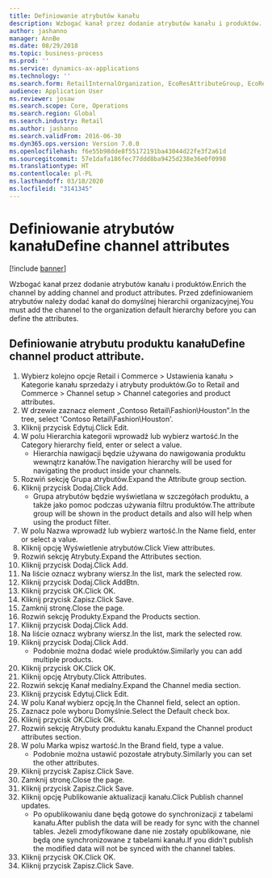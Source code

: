 ```yaml
---
title: Definiowanie atrybutów kanału
description: Wzbogać kanał przez dodanie atrybutów kanału i produktów.
author: jashanno
manager: AnnBe
ms.date: 08/29/2018
ms.topic: business-process
ms.prod: ''
ms.service: dynamics-ax-applications
ms.technology: ''
ms.search.form: RetailInternalOrganization, EcoResAttributeGroup, EcoResAttributeGroupAttribute, RetailAddChannelItems, RetailCatalogProductAttributeValue, RetailMedia
audience: Application User
ms.reviewer: josaw
ms.search.scope: Core, Operations
ms.search.region: Global
ms.search.industry: Retail
ms.author: jashanno
ms.search.validFrom: 2016-06-30
ms.dyn365.ops.version: Version 7.0.0
ms.openlocfilehash: f6e55b98dde8f55172191ba43044d22fe3f2a61d
ms.sourcegitcommit: 57e1dafa186fec77ddd8ba9425d238e36e0f0998
ms.translationtype: HT
ms.contentlocale: pl-PL
ms.lasthandoff: 03/18/2020
ms.locfileid: "3141345"
---
```

# <a name="define-channel-attributes"></a><span data-ttu-id="3b36a-103">Definiowanie atrybutów kanału</span><span class="sxs-lookup"><span data-stu-id="3b36a-103">Define channel attributes</span></span>

[!include [banner](../includes/banner.md)]

<span data-ttu-id="3b36a-104">Wzbogać kanał przez dodanie atrybutów kanału i produktów.</span><span class="sxs-lookup"><span data-stu-id="3b36a-104">Enrich the channel by adding channel and product attributes.</span></span> <span data-ttu-id="3b36a-105">Przed zdefiniowaniem atrybutów należy dodać kanał do domyślnej hierarchii organizacyjnej.</span><span class="sxs-lookup"><span data-stu-id="3b36a-105">You must add the channel to the organization default hierarchy before you can define the attributes.</span></span>


## <a name="define-channel-product-attribute"></a><span data-ttu-id="3b36a-106">Definiowanie atrybutu produktu kanału</span><span class="sxs-lookup"><span data-stu-id="3b36a-106">Define channel product attribute.</span></span>
1. <span data-ttu-id="3b36a-107">Wybierz kolejno opcje Retail i Commerce > Ustawienia kanału > Kategorie kanału sprzedaży i atrybuty produktów.</span><span class="sxs-lookup"><span data-stu-id="3b36a-107">Go to Retail and Commerce > Channel setup > Channel categories and product attributes.</span></span>
2. <span data-ttu-id="3b36a-108">W drzewie zaznacz element „Contoso Retail\Fashion\Houston”.</span><span class="sxs-lookup"><span data-stu-id="3b36a-108">In the tree, select 'Contoso Retail\Fashion\Houston'.</span></span>
3. <span data-ttu-id="3b36a-109">Kliknij przycisk Edytuj.</span><span class="sxs-lookup"><span data-stu-id="3b36a-109">Click Edit.</span></span>
4. <span data-ttu-id="3b36a-110">W polu Hierarchia kategorii wprowadź lub wybierz wartość.</span><span class="sxs-lookup"><span data-stu-id="3b36a-110">In the Category hierarchy field, enter or select a value.</span></span>
    * <span data-ttu-id="3b36a-111">Hierarchia nawigacji będzie używana do nawigowania produktu wewnątrz kanałów.</span><span class="sxs-lookup"><span data-stu-id="3b36a-111">The navigation hierarchy will be used for navigating the product inside your channels.</span></span>  
5. <span data-ttu-id="3b36a-112">Rozwiń sekcję Grupa atrybutów.</span><span class="sxs-lookup"><span data-stu-id="3b36a-112">Expand the Attribute group section.</span></span>
6. <span data-ttu-id="3b36a-113">Kliknij przycisk Dodaj.</span><span class="sxs-lookup"><span data-stu-id="3b36a-113">Click Add.</span></span>
    * <span data-ttu-id="3b36a-114">Grupa atrybutów będzie wyświetlana w szczegółach produktu, a także jako pomoc podczas używania filtru produktów.</span><span class="sxs-lookup"><span data-stu-id="3b36a-114">The attribute group will be shown in the product details and also will help when using the product filter.</span></span>  
7. <span data-ttu-id="3b36a-115">W polu Nazwa wprowadź lub wybierz wartość.</span><span class="sxs-lookup"><span data-stu-id="3b36a-115">In the Name field, enter or select a value.</span></span>
8. <span data-ttu-id="3b36a-116">Kliknij opcję Wyświetlenie atrybutów.</span><span class="sxs-lookup"><span data-stu-id="3b36a-116">Click View attributes.</span></span>
9. <span data-ttu-id="3b36a-117">Rozwiń sekcję Atrybuty.</span><span class="sxs-lookup"><span data-stu-id="3b36a-117">Expand the Attributes section.</span></span>
10. <span data-ttu-id="3b36a-118">Kliknij przycisk Dodaj.</span><span class="sxs-lookup"><span data-stu-id="3b36a-118">Click Add.</span></span>
11. <span data-ttu-id="3b36a-119">Na liście oznacz wybrany wiersz.</span><span class="sxs-lookup"><span data-stu-id="3b36a-119">In the list, mark the selected row.</span></span>
12. <span data-ttu-id="3b36a-120">Kliknij przycisk Dodaj.</span><span class="sxs-lookup"><span data-stu-id="3b36a-120">Click AddBtn.</span></span>
13. <span data-ttu-id="3b36a-121">Kliknij przycisk OK.</span><span class="sxs-lookup"><span data-stu-id="3b36a-121">Click OK.</span></span>
14. <span data-ttu-id="3b36a-122">Kliknij przycisk Zapisz.</span><span class="sxs-lookup"><span data-stu-id="3b36a-122">Click Save.</span></span>
15. <span data-ttu-id="3b36a-123">Zamknij stronę.</span><span class="sxs-lookup"><span data-stu-id="3b36a-123">Close the page.</span></span>
16. <span data-ttu-id="3b36a-124">Rozwiń sekcję Produkty.</span><span class="sxs-lookup"><span data-stu-id="3b36a-124">Expand the Products section.</span></span>
17. <span data-ttu-id="3b36a-125">Kliknij przycisk Dodaj.</span><span class="sxs-lookup"><span data-stu-id="3b36a-125">Click Add.</span></span>
18. <span data-ttu-id="3b36a-126">Na liście oznacz wybrany wiersz.</span><span class="sxs-lookup"><span data-stu-id="3b36a-126">In the list, mark the selected row.</span></span>
19. <span data-ttu-id="3b36a-127">Kliknij przycisk Dodaj.</span><span class="sxs-lookup"><span data-stu-id="3b36a-127">Click Add.</span></span>
    * <span data-ttu-id="3b36a-128">Podobnie można dodać wiele produktów.</span><span class="sxs-lookup"><span data-stu-id="3b36a-128">Similarly you can add multiple products.</span></span>  
20. <span data-ttu-id="3b36a-129">Kliknij przycisk OK.</span><span class="sxs-lookup"><span data-stu-id="3b36a-129">Click OK.</span></span>
21. <span data-ttu-id="3b36a-130">Kliknij opcję Atrybuty.</span><span class="sxs-lookup"><span data-stu-id="3b36a-130">Click Attributes.</span></span>
22. <span data-ttu-id="3b36a-131">Rozwiń sekcję Kanał medialny.</span><span class="sxs-lookup"><span data-stu-id="3b36a-131">Expand the Channel media section.</span></span>
23. <span data-ttu-id="3b36a-132">Kliknij przycisk Edytuj.</span><span class="sxs-lookup"><span data-stu-id="3b36a-132">Click Edit.</span></span>
24. <span data-ttu-id="3b36a-133">W polu Kanał wybierz opcję.</span><span class="sxs-lookup"><span data-stu-id="3b36a-133">In the Channel field, select an option.</span></span>
25. <span data-ttu-id="3b36a-134">Zaznacz pole wyboru Domyślnie.</span><span class="sxs-lookup"><span data-stu-id="3b36a-134">Select the Default check box.</span></span>
26. <span data-ttu-id="3b36a-135">Kliknij przycisk OK.</span><span class="sxs-lookup"><span data-stu-id="3b36a-135">Click OK.</span></span>
27. <span data-ttu-id="3b36a-136">Rozwiń sekcję Atrybuty produktu kanału.</span><span class="sxs-lookup"><span data-stu-id="3b36a-136">Expand the Channel product attributes section.</span></span>
28. <span data-ttu-id="3b36a-137">W polu Marka wpisz wartość.</span><span class="sxs-lookup"><span data-stu-id="3b36a-137">In the Brand field, type a value.</span></span>
    * <span data-ttu-id="3b36a-138">Podobnie można ustawić pozostałe atrybuty.</span><span class="sxs-lookup"><span data-stu-id="3b36a-138">Similarly you can set the other attributes.</span></span>  
29. <span data-ttu-id="3b36a-139">Kliknij przycisk Zapisz.</span><span class="sxs-lookup"><span data-stu-id="3b36a-139">Click Save.</span></span>
30. <span data-ttu-id="3b36a-140">Zamknij stronę.</span><span class="sxs-lookup"><span data-stu-id="3b36a-140">Close the page.</span></span>
31. <span data-ttu-id="3b36a-141">Kliknij przycisk Zapisz.</span><span class="sxs-lookup"><span data-stu-id="3b36a-141">Click Save.</span></span>
32. <span data-ttu-id="3b36a-142">Kliknij opcję Publikowanie aktualizacji kanału.</span><span class="sxs-lookup"><span data-stu-id="3b36a-142">Click Publish channel updates.</span></span>
    * <span data-ttu-id="3b36a-143">Po opublikowaniu dane będą gotowe do synchronizacji z tabelami kanału.</span><span class="sxs-lookup"><span data-stu-id="3b36a-143">After publish the data will be ready for sync with the channel tables.</span></span> <span data-ttu-id="3b36a-144">Jeżeli zmodyfikowane dane nie zostały opublikowane, nie będą one synchronizowane z tabelami kanału.</span><span class="sxs-lookup"><span data-stu-id="3b36a-144">If you didn't publish the modified data will not be synced with the channel tables.</span></span>  
33. <span data-ttu-id="3b36a-145">Kliknij przycisk OK.</span><span class="sxs-lookup"><span data-stu-id="3b36a-145">Click OK.</span></span>
34. <span data-ttu-id="3b36a-146">Kliknij przycisk Zapisz.</span><span class="sxs-lookup"><span data-stu-id="3b36a-146">Click Save.</span></span>

